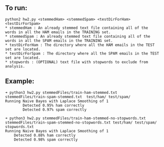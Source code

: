 ## To run:
    python2 hw2.py <stemmedHam> <stemmedSpam> <testDirForHam> <testDirForSpam>
    * stemmedHam : An already stemmed text file containing all of the words in all the HAM emails in the TRAINING set.
    * stemmedSpam : An already stemmed text file containing all of the words in all the SPAM emails in the TRAINING set.
    * testDirForHam : The directory where all the HAM emails in the TEST set are located.
    * testDirForSpam : The directory where all the SPAM emails in the TEST set are located.
    * stopwords : (OPTIONAL) text file with stopwords to exclude from analysis.

## Example:
    ➜ python3 hw2.py stemmedFiles/train-ham-stemmed.txt stemmedFiles/train-spam-stemmed.txt  test/ham/ test/spam/
    Running Naive Bayes with Laplace Smoothing of 1
            Detected 0.95% ham correctly
            Detected 0.97% spam correctly

    ➜ python3 hw2.py stemmedFiles/train-ham-stemmed-no-stopwords.txt stemmedFiles/train-spam-stemmed-no-stopwords.txt test/ham/ test/spam/ stopwords.txt 
    Running Naive Bayes with Laplace Smoothing of 1
        Detected 0.88% ham correctly
        Detected 0.98% spam correctly

